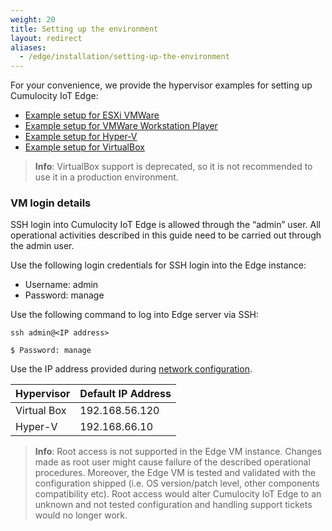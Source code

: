 ```yaml
---
weight: 20
title: Setting up the environment
layout: redirect
aliases:
  - /edge/installation/setting-up-the-environment
---
```



For your convenience, we provide the hypervisor examples for setting up Cumulocity IoT Edge:

* [Example setup for ESXi VMWare](/edge/installation#setting-up-esxi)
* [Example setup for VMWare Workstation Player](/edge/installation#setting-up-vmware)
* [Example setup for Hyper-V](/edge/installation#setting-up-hyper-v)
* [Example setup for VirtualBox](/edge/installation#setting-up-virtual-box)


>**Info**: VirtualBox support is deprecated, so it is not recommended to use it in a production environment.


### VM login details

SSH login into Cumulocity IoT Edge is allowed through the “admin” user. All operational activities described in this guide need to be carried out through the admin user.

Use the following login credentials for SSH login into the Edge instance:
 
* Username: admin
* Password: manage

Use the following command to log into Edge server via SSH:

```shell	
ssh admin@<IP address>
	
$ Password: manage
```
	
Use the IP address provided during [network configuration](/edge/installation#configuration).

|Hypervisor|Default IP Address|
|:---|:---|
|Virtual Box|192.168.56.120
|Hyper-V|192.168.66.10

>**Info**: 
Root access is not supported in the Edge VM instance. Changes made as root user might cause failure of the described operational procedures. 
Moreover, the Edge VM is tested and validated with the configuration shipped (i.e. OS version/patch level, other components compatibility etc). Root access would alter Cumulocity IoT Edge to an unknown and not tested configuration and handling support tickets would no longer work. 

